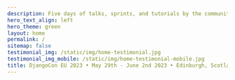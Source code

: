 ```yaml
---
description: Five days of talks, sprints, and tutorials by the community for the community.
hero_text_align: left
hero_theme: green
layout: home
permalink: /
sitemap: false
testimonial_img: /static/img/home-testimonial.jpg
testimonial_img_mobile: /static/img/home-testimonial-mobile.jpg
title: DjangoCon EU 2023 • May 29th - June 2nd 2023 • Edinburgh, Scotland
---
```

